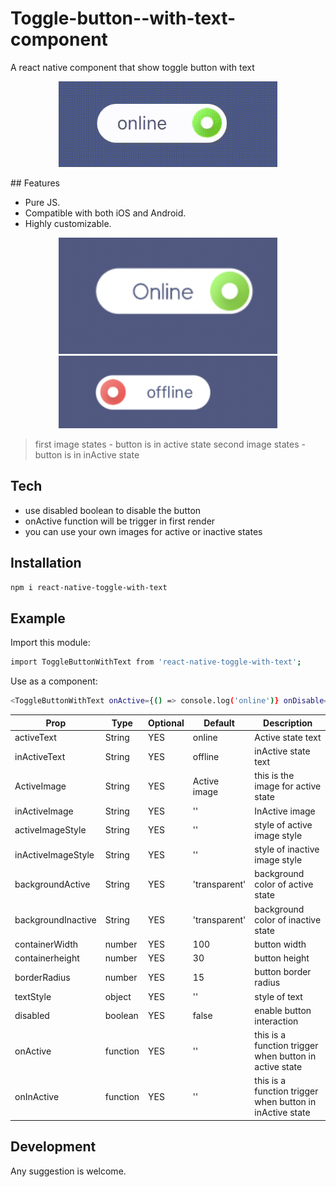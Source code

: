# Toggle-button--with-text-component


A react native component that show toggle button with text


<p align="center">
  <img src="https://github.com/ManojKanth/React-native-toggle-button-with-text/blob/master/images/FullSizeRender.gif" width="350" title="active image">
</p>
## Features

- Pure JS.
- Compatible with both iOS and Android.
- Highly customizable.


<p align="center">
  <img src="https://github.com/ManojKanth/React-native-toggle-button-with-text/blob/master/images/active.png" width="350" title="active image">
  <img src="https://github.com/ManojKanth/React-native-toggle-button-with-text/blob/master/images/inactive.png" width="350" alt="inactive image">
</p>


> first image states - button is in active state
> second image states - button is in inActive state


## Tech


- use disabled boolean to disable the button
- onActive function will be trigger in first render
- you can use your own images for active or inactive states


## Installation


```sh
npm i react-native-toggle-with-text
```
## Example

Import this module:
```sh
import ToggleButtonWithText from 'react-native-toggle-with-text';
```

Use as a component:
```sh
<ToggleButtonWithText onActive={() => console.log('online')} onDisable={() => console.log('offline')} />
```



| Prop | Type | Optional | Default | Description |
| ------ | ------ | ------ | ------ | ------ |
| activeText | String | YES | online | Active state text
| inActiveText | String | YES | offline | inActive state text
| ActiveImage | String | YES | Active image | this is the image for active state
| inActiveImage | String | YES | '' | InActive image | this is the image for inactive state
| activeImageStyle | String | YES | '' | style of active image style
| inActiveImageStyle | String | YES | '' | style of inactive image style
| backgroundActive | String | YES | 'transparent' | background color of active state
| backgroundInactive | String | YES | 'transparent' | background color of inactive state
| containerWidth | number | YES | 100 | button width
| containerheight | number | YES | 30 | button height
| borderRadius | number | YES | 15 | button border radius
| textStyle | object | YES | '' | style of text
| disabled | boolean | YES | false | enable button interaction
| onActive | function | YES | '' | this is a function trigger when button in active state
| onInActive | function | YES | '' | this is a function trigger when button in inActive state



## Development

Any suggestion is welcome.

